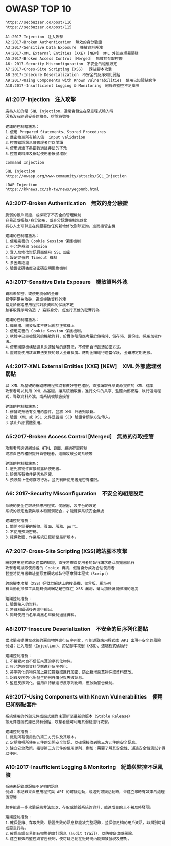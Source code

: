 # OWASP TOP 10
```
https://secbuzzer.co/post/116
https://secbuzzer.co/post/115

A1:2017-Injection　注入攻擊
A2:2017-Broken Authentication　無效的身分驗證
A3:2017-Sensitive Data Exposure　機敏資料外洩
A4:2017-XML External Entities (XXE) [NEW]　XML 外部處理器弱點
A5:2017-Broken Access Control [Merged]　無效的存取控管
A6: 2017-Security Misconfiguration　不安全的組態設定
A7:2017-Cross-Site Scripting (XSS)　 跨站腳本攻擊
A8:2017-Insecure Deserialization　不安全的反序列化弱點
A9:2017-Using Components with Known Vulnerabilities　使用已知弱點套件
A10:2017-Insufficient Logging & Monitoring　紀錄與監控不足風險
```
### A1:2017-Injection　注入攻擊
```
廣為人知的是 SQL Injection，通常會發生在惡意程式輸入時
因為沒有經過妥善的檢查、排除符號等

建議的控制措施為：
1.使用 Prepared Statements、Stored Procedures
2.嚴密檢查所有輸入值  input validation
3.控管錯誤訊息僅管理者可以閱讀
4.使用過濾字串函數過濾非法的字元
5.控管資料庫及網站使用者帳號權限
```
```
command Injection
```
```
SQL Injection
https://owasp.org/www-community/attacks/SQL_Injection
```

```
LDAP Injection
https://kknews.cc/zh-tw/news/yegpnnb.html
```
### A2:2017-Broken Authentication　無效的身分驗證
```
脆弱的帳戶認證，或採取了不安全的管理機制
容易造成帳號/身分盜用，或身分認證機制無效化
有心人士可肆意在伺服器做任何新增修改刪除查詢，進而接管主機

建議的控制措施為：
1.使用完善的 Cookie Session 保護機制
2.不允許外部 Session
3.登入及修改資訊頁面使用 SSL 加密
4.設定完善的 Timeout 機制
5.多因素認證
6.驗證密碼強度及密碼定期更換機制
```
### A3:2017-Sensitive Data Exposure　機敏資料外洩
```
資料未加密、或使用脆弱的金鑰
易使密碼被攻破，造成機敏資料外洩
常見於網路應用程式對於資料的保護不足
駭客取得即可偽造 / 竊取身分，或進行其他的犯罪行為

建議的控制措施為：
1.備份檔、開發版本不應出現於正式機上 
2.使用完善的 Cookie Session 保護機制。
3.軟體中已經被識別的機敏資料，於實作階段應考量於傳輸時、儲存時、備份後，採用加密作法。
4.使用國際機構驗證且未遭破解的演算法，不使用自行創造加密方式。
5.盡可能使用該演算法支援的最大金鑰長度。應對金鑰進行適當保護，金鑰應定期更換。
```
### A4:2017-XML External Entities (XXE) [NEW]　XML 外部處理器弱點
```
以 XML 為基礎的網路應用程式沒有做好管控權限，直接讀取外部資源提供的 XML 檔案
攻擊者可以利用 XML 為基礎，讓系統讀取後，進行文件的共享、監聽內部網路、執行遠端程式，導致資料外洩，或系統被駭客接管

建議的控制措施為：
1.修補或升級有引用的套件，並將 XML 升級到最新。
2.驗證 XML 或 XSL 文件是否經 SCD 驗證會類似方法傳入。
3.禁止外部實體引用。
```
### A5:2017-Broken Access Control [Merged]　無效的存取控管
```
攻擊者可透過網址或 HTML 頁面，繞過存取控制
或將自己的權限提升自管理者，進而攻破公司系統等

建議的控制措施為：
1.避免將物件直接暴露給使用者。
2.驗證所有物件是否為正確。
3.預設禁止任何存取行為，並先判斷使用者是否有權限。
```
### A6: 2017-Security Misconfiguration　不安全的組態設定
```
系統的安全性取決於應用程式、伺服器，及平台的設定
系統的設定也要與版本和漏洞配合，才能確保系統安全無虞

建議控制措施：
1.關閉不需要的帳號、頁面、服務、port。
2.不使用預設密碼。
3.確保軟體、作業系統已更新至最新版本。
```
### A7:2017-Cross-Site Scripting (XSS)跨站腳本攻擊
```
網站應用程式缺乏適當的驗證，直接將來自使用者的執行請求送回瀏覽器執行
攻擊者可擷取使用者的 Cookie 資訊，假冒身分成為合法使用者
甚至將使用者轉址至惡意網站或執行惡意腳本程式（Script）

跨站腳本攻擊（XSS）好發於網站上的搜尋欄、留言版、網址列
有自動化掃描工具能夠偵測網站是否存在 XSS 漏洞，幫助加快漏洞修補的速度

建議控制措施：
1.驗證輸入的資料。
2.將資料編碼後再進行輸出。
3.同時使用白名單與黑名單機制過濾資料。
```
### A8:2017-Insecure Deserialization　不安全的反序列化弱點
```
當攻擊者提供竄改後的惡意物件進行反序列化，可能導致應用程式或 API 出現不安全的風險
例如：注入攻擊（Injection）、跨站腳本攻擊（XSS）、遠端程式碼執行

建議控制措施：
1.不接受來自不信任來源的序列化物件。
2.只允許原始資料型態進行反序列化。
3.將序列化的物件加上數位簽章或進行加密，防止新增惡意物件或資料竄改。
4.記錄反序列化所發生的例外情況與失敗訊息。
5.監控反序列化，當用戶持續進行反序列化時，應啟動警告機制。
```
### A9:2017-Using Components with Known Vulnerabilities　使用已知弱點套件
```
系統使用的外部元件或函式庫尚未更新至最新的版本（Stable Release）
該元件或函式庫已具有弱點，攻擊者便可利用其弱點進行攻擊。

建議控制措施：
1.識別所有使用到的第三方元件及其版本。
2.定期檢視所使用元件的公開安全資訊，以確保接收到第三方元件的安全訊息。
3.建立安全政策，指導第三方元件的使用原則，例如：需要了解其安全性、通過安全性測試才得以使用。
```
### A10:2017-Insufficient Logging & Monitoring　紀錄與監控不足風險
```
系統未記錄或記錄不足夠的訊息
例如：未記錄來自應用程式與 API 的可疑活動，或遇到可疑活動時，未建立即時有效率的處理流程等

駭客能進一步攻擊系統非法竄改、存取或銷毀系統的資料，能達成目的且不被及時發現。

建議控制措施：
1.確保登錄、存取失敗、驗證失敗的訊息都能被完整記錄，並保留足夠的用戶資訊，以辨別可疑或惡意行為。
2.確保高額交易能有完整的審計訊息（audit trail），以防被竄改或刪除。
3.建立有效的監控與警告機制，使可疑活動在短時間內能夠被發現及應對。
```
